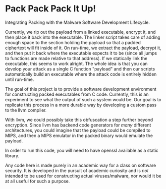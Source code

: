 Pack Pack Pack It Up!
=====================

Integrating Packing with the Malware Software
Development Lifecycle.

Currently, we rip out the payload from a linked executable, encrypt it, and then place
it back into the executable. The linker script takes care of adding enough space to the
section holding the payload so that a padded ciphertext will fit inside of it. 
On run-time, we extract the payload, decrypt it, and then put it back where the executable
expects it to be (since all jumps to functions are made relative to that address). 
If we statically link the executable, this seems to work alright. The whole idea is that
you can develop your attack as a single C function "payload" and then our scripts automatically
build an executable where the attack code is entirely hidden until run-time.

The goal of this project is to provide a software development environment for constructing
packed executables from C code. Currently, this is an experiment to see what the output of
such a system would be. Our goal is to replicate this process in a more durable way by 
developing a custom pass to the llvm compiler.

With llvm, we could possibly take this obfuscation a step further beyond encryption. Since
llvm has backend code generators for _many_ different architectures, you could imagine that
the payload could be compiled to MIPS, and then a MIPS emulator in the packed binary would
emulate the payload.

In order to run this code, you will need to have openssl available as a static library. 

Any code here is made purely in an academic way for a class on software
security. It is developed in the pursuit of academic curiosity and is _not_ 
intended to be used for constructing actual viruses/malware, nor would
it be at all useful for such a purpose.
